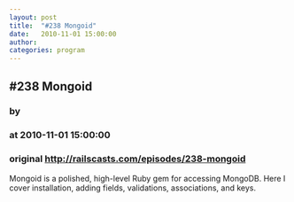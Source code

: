 ```yaml
---
layout: post
title:  "#238 Mongoid"
date:   2010-11-01 15:00:00
author: 
categories: program
---
```


## #238 Mongoid
### by 
### at 2010-11-01 15:00:00
### original <http://railscasts.com/episodes/238-mongoid>

Mongoid is a polished, high-level Ruby gem for accessing MongoDB. Here I cover installation, adding fields, validations, associations, and keys.